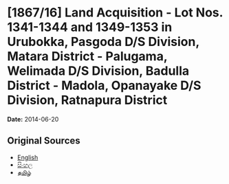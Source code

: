 # [1867/16] Land Acquisition - Lot Nos. 1341-1344 and 1349-1353 in Urubokka, Pasgoda D/S Division, Matara District - Palugama, Welimada D/S Division, Badulla District - Madola, Opanayake D/S Division, Ratnapura District

**Date:** 2014-06-20

## Original Sources

- [English](https://documents.gov.lk/view/extra-gazettes/2014/6/1867-16_E.pdf)
- [සිංහල](https://documents.gov.lk/view/extra-gazettes/2014/6/1867-16_S.pdf)
- [தமிழ்](https://documents.gov.lk/view/extra-gazettes/2014/6/1867-16_T.pdf)
